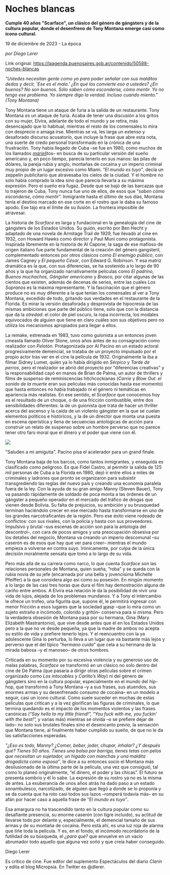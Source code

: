 # Noches blancas

**Cumple 40 años "Scarface", un clásico del género de gángsters y de la cultura popular, donde el desenfreno de Tony Montana emerge casi como ícono cultural.**

19 de diciembre de 2023 - La época

_por Diego Lerer_

Link original: https://laagenda.buenosaires.gob.ar/contenido/50588-noches-blancas



*"Ustedes necesitan gente como yo para poder señalar con sus malditos dedos y decir, 'Ese es el malo.' ¿En qué los convierte eso a ustedes? ¿En buenos? No son buenos. Sólo saben cómo esconderse, cómo mentir. Yo no tengo ese problema. Yo siempre digo la verdad. Incluso cuando miento." (Tony Montana)*




Tony Montana tiene un ataque de furia a la salida de un restaurante. Tony Montana *es* un ataque de furia. Acaba de tener una discusión a los gritos con su mujer, Elvira, adelante de todo el mundo y se retira, más desencajado que lo habitual, mientras el resto de los comensales lo mira con desprecio o amaga irse. Mientras se va, les larga un extenso y desaforado discurso acusatorio, que incluye la frase que abre esta nota, una suerte de credo personal transformado en la crónica de una frustración. Tony había llegado de Cuba –se fue en 1980, como muchos de los llamados [*marieli*](https://es.wikipedia.org/wiki/Marielitos_(pandillas))tos– en busca de su particular versión del sueño americano y, en poco tiempo, parecía tenerlo en sus manos: las pilas de dólares, la pareja rubia y anglo, montañas de cocaína y un imperio criminal muy propio de un lugar excesivo como Miami. “*El mundo es tuyo”*, decía un zeppelin publicitario que atravesaba los cielos de la ciudad. Y el hombre no solo había comprado la idea sino que parecía llevarla a su máxima expresión. Pero el sueño era fugaz. Desde que se bajó de las barcazas que lo trajeron de Cuba, Tony nunca fue uno de ellos, de esos que “*saben cómo esconderse, cómo mentir*”. Inmigrante hasta el último de sus días, Montana tenía el destino marcado en ese corte en el rostro que le daba su famoso apodo. Ese tajo era el límite de su ilusión. La frontera imposible de atravesar.




La historia de *Scarface* es larga y fundacional en la genealogía del cine de gángsters de los Estados Unidos. Su guión, escrito por Ben Hecht y adaptado de una novela de Armitage Trail de 1929, fue llevado al cine en 1932, con Howard Hawks como director y Paul Muni como protagonista. Inspirada libremente en la historia de Al Capone, la saga de ese mafioso de origen italiano fue parte fundamental de la creación del género gangsteril, complementado entonces por otros clásicos como *El enemigo público*, con James Cagney y *El pequeño César*, con Edward G. Robinson. Y esa matriz dramática es la que, con sus diferencias, se ha sostenido a lo largo de 90 años y la que ha organizado narrativamente películas como *El padrino, Buenos muchachos, Gángster americano* y *Brasco,* por citar algunas de las cientos que existen, además de decenas de series, entre las cuales *Los Sopranos* es la máxima representante. Y la fascinación que el género produce no es muy diferente a la que tenían los comensales al ver a Tony Montana, excedido de todo, gritando sus verdades en el restaurante de la Florida. Es mirar la versión desaforada y desprovista de hipocresía de las mismas ambiciones que parte del público tiene, solo que con la distancia que da la *otredad*: el color de piel oscuro, la ropa incorrecta, los modales equivocados de alguien que tiene en claro cuáles son sus objetivos pero no utiliza los mecanismos apropiados para llegar a ellos.




La remake, estrenada en 1983, tuvo como guionista a un entonces joven cineasta llamado Oliver Stone, unos años antes de su consagración como realizador con *Pelotón*. Protagonizada por Al Pacino en un estado actoral progresivamente demencial, se trataba de un proyecto impulsado por el propio actor tras ver en el cine la película de 1932. Originalmente la iba a filmar Sidney Lumet, quién ya lo había dirigido en *Sérpico* y *Tarde de perros*, pero el realizador se abrió del proyecto por “diferencias creativas” y la responsabilidad cayó en manos de Brian de Palma, un autor de thrillers y films de suspenso de reminiscencias hitchcockianas (*Carrie* y *Blow Out: el sonido de la muerte* eran sus películas más conocidas hasta ese momento) que hasta entonces no había trabajado ni el género ni temáticas en apariencia más realistas. En ese sentido, el *Scarface* que conocemos hoy es el resultado de un choque, o de una fricción combustible, entre dos sensibilidades diferentes: la de un guionista que trata de hacer un thriller acerca del ascenso y la caída de un violento gángster en la que se cuelan elementos políticos e históricos, y la de un director que monta una puesta en escena operística y llena de secuencias antológicas de acción para construir un relato de suspenso sobre un hombre perverso que no parece tener otro faro moral que el dinero y el poder que viene con él.




![](https://cdn.feater.me/files/images/3317837/f21cc294-eb50-45f7-926b-69145403a944.jpg)




"Saluden a mi amiguita". Pacino pisa el acelerador para un grand finale.




Tony Montana baja de los barcos, como tantos inmigrantes, y enseguida es clasificado como peligroso. Es que Fidel Castro, al permitir la salida de 125 mil personas de Cuba a la Florida en 1980, dejó ir entre ellos a miles de criminales y ladrones que pronto se organizaron para subsistir transgrediendo las reglas del nuevo país y creando una economía paralela fuera de la ley. Con la ayuda de su gran amigo Manny (Steven Bauer), Tony va pasando rápidamente de soldado de poca monta a las órdenes de un gángster a pequeño operador en el mercado del tráfico de drogas que vienen desde Bolivia. Su falta de prejuicios, su ambición y su brusquedad terminan haciéndolo crecer en ese mercado hasta transformarse en uno de los grandes narcotraficantes de la región. Pero ese éxito viene rodeado de conflictos: con sus rivales, con la policía y hasta con sus proveedores. Impulsivo y brutal –sus escenas de acción son para la antología del descontrol–, con cara de pocos amigos y una preocupación obsesiva por los detalles del negocio, Montana va creando un imperio descomunal –su caserón es de esos que hay que ver para creer– mientras el mundo empieza a volverse en contra suyo. Irónicamente, por culpa de la única decisión moralmente sensata que tomó a lo largo de su vida.




Pero más allá de su carrera como narco, lo que cuenta *Scarface* son las relaciones personales de Montana, quien sueña, “roba” y se queda con la rubia novia de su jefe (encarnada por una bella y jovencísima Michelle Pfeiffer) a la que considera algo así como su posesión. En ningún momento a lo largo de las casi tres horas que dura el film hay demostración alguna de cariño entre ambos. A Elvira esa relación le da la posibilidad de vivir una vida de lujos, alejada de los problemas mundanos. Y a Tony el intercambio le ofrece un trofeo, una figurita que, supone él, le permitirá ingresar con menor fricción a esos lugares que la sociedad [*w*](https://es.wikipedia.org/wiki/White_Anglo-Saxon_Protestant)asp –que lo mira como un sujeto extraño e incómodo, colorido y gritón– conserva para sí misma. Pero la verdadera obsesión de Montana pasa por su hermana, Gina (Mary Elizabeth Mastrantonio), que vive desde antes que él en los Estados Unidos pero a la que no ve desde pequeña, ya que la madre de ambos no acepta su estilo de vida y prefiere tenerlo lejos. Y el reencuentro con la ya adolescente Gina lo perturba, lo lleva a un lugar que va bastante más lejos y perverso que el del típico “*hermano cuida”* que cela a su hermana de la mirada babosa –y el manoseo– de otros hombres.




Criticada en su momento por su excesiva violencia y su generoso uso de malas palabras, *Scarface* se transformó en un clásico no solo dentro del cine de De Palma (que pasaría a dirigir otras películas sobre el crimen organizado como *Los intocables* y *Carlito’s Way*) ni del género de gángsters sino en la cultura popular, especialmente en el mundo del hip-hop, que transformó a Tony Montana –y a sus frases, sus atuendos, sus enormes armas y su desenfrenado consumo de cocaína– en un modelo a seguir, casi un ícono cultural. Como suele suceder en muchas de estas películas que critican y a la vez glorifican las figuras de criminales, lo que termina quedando es el impacto de los momentos violentos y las frases canónicas (“*Say hello to my little friend!”, “You fuck with me, you fuckin' with the best!”,* y varias más) mientras se olvida –o se prefiere dejar de lado– no solo sus brutales finales sino el desencanto previo, la sensación que Montana tiene, al finalmente haber cumplido su sueño, de que no le da las satisfacciones esperadas.




*"¿Eso es todo, Manny? ¿Comer, beber, joder, chupar, inhalar? ¿Y después qué? Tienes 50 años. Tienes una bolsa por barriga, tienes tetas con pelos que necesitan un sujetador, un hígado con manchas y una maldita drogadicta como esposa”*, le dice a su entonces socio el Montana más desilusionado de la última parte de la película, una vez que consiguió, tal como lo planeó originalmente, “el dinero, el poder y las chicas”. El futuro se presenta sombrío y él lo sabe. La expresión de su rostro ya no es la misma de antes. La exuberancia de unos años atrás ha dado paso a un estado sonambulesco, narcotizado, de alguien que llegó a donde se lo proponía y se da cuenta que ha roto casi todos sus lazos –romperá todavía más– en su afán por hacer caso a aquella frase de “*El mundo es tuyo”*.




Esa amargura no ha trascendido tanto en la cultura popular como su desafiante presencia, su enorme caserón (con tigre incluido), su actitud de llevarse todo por delante y, especialmente, el demencial tamaño de sus armas y de su montaña de cocaína. Pero está ahí, es una luz roja de alarma que tiñe toda la película. Y es, en el fondo, el incómodo recordatorio de la futilidad de su búsqueda, el *¿para qué?* que envuelve en un vacío abrumador todo aquello que alguna vez soñó y que creía haber conseguido.




Diego Lerer




Es crítico de cine. Fue editor del suplemento Espectáculos del diario *Clarín* y edita el blog Micropsia. En Twitter es @dlerer.



